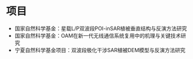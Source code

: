 # 项目
*   国家自然科学基金：星载L/P双波段POI-inSAR植被垂直结构与反演方法研究
*   国家自然科学基金：OAM在新一代无线通信系统复用中的机理与关键技术研究
*   宁夏自然科学基金项目：双波段极化干涉SAR植被DEM模型与反演方法研究
